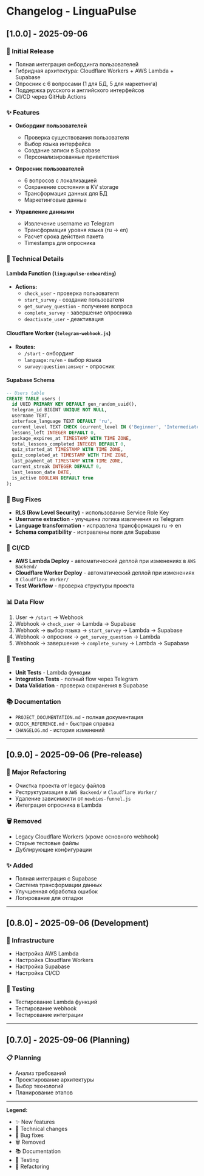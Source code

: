 # Changelog - LinguaPulse

## [1.0.0] - 2025-09-06

### 🎉 Initial Release
- Полная интеграция онбординга пользователей
- Гибридная архитектура: Cloudflare Workers + AWS Lambda + Supabase
- Опросник с 6 вопросами (1 для БД, 5 для маркетинга)
- Поддержка русского и английского интерфейсов
- CI/CD через GitHub Actions

### ✨ Features
- **Онбординг пользователей**
  - Проверка существования пользователя
  - Выбор языка интерфейса
  - Создание записи в Supabase
  - Персонализированные приветствия

- **Опросник пользователей**
  - 6 вопросов с локализацией
  - Сохранение состояния в KV storage
  - Трансформация данных для БД
  - Маркетинговые данные

- **Управление данными**
  - Извлечение username из Telegram
  - Трансформация уровня языка (ru → en)
  - Расчет срока действия пакета
  - Timestamps для опросника

### 🔧 Technical Details

#### Lambda Function (`linguapulse-onboarding`)
- **Actions:**
  - `check_user` - проверка пользователя
  - `start_survey` - создание пользователя
  - `get_survey_question` - получение вопроса
  - `complete_survey` - завершение опросника
  - `deactivate_user` - деактивация

#### Cloudflare Worker (`telegram-webhook.js`)
- **Routes:**
  - `/start` - онбординг
  - `language:ru/en` - выбор языка
  - `survey:question:answer` - опросник

#### Supabase Schema
```sql
-- Users table
CREATE TABLE users (
  id UUID PRIMARY KEY DEFAULT gen_random_uuid(),
  telegram_id BIGINT UNIQUE NOT NULL,
  username TEXT,
  interface_language TEXT DEFAULT 'ru',
  current_level TEXT CHECK (current_level IN ('Beginner', 'Intermediate', 'Advanced')),
  lessons_left INTEGER DEFAULT 0,
  package_expires_at TIMESTAMP WITH TIME ZONE,
  total_lessons_completed INTEGER DEFAULT 0,
  quiz_started_at TIMESTAMP WITH TIME ZONE,
  quiz_completed_at TIMESTAMP WITH TIME ZONE,
  last_payment_at TIMESTAMP WITH TIME ZONE,
  current_streak INTEGER DEFAULT 0,
  last_lesson_date DATE,
  is_active BOOLEAN DEFAULT true
);
```

### 🐛 Bug Fixes
- **RLS (Row Level Security)** - использование Service Role Key
- **Username extraction** - улучшена логика извлечения из Telegram
- **Language transformation** - исправлена трансформация ru → en
- **Schema compatibility** - исправлены поля для Supabase

### 🔄 CI/CD
- **AWS Lambda Deploy** - автоматический деплой при изменениях в `AWS Backend/`
- **Cloudflare Worker Deploy** - автоматический деплой при изменениях в `Cloudflare Worker/`
- **Test Workflow** - проверка структуры проекта

### 📊 Data Flow
1. User → `/start` → Webhook
2. Webhook → `check_user` → Lambda → Supabase
3. Webhook → выбор языка → `start_survey` → Lambda → Supabase
4. Webhook → опросник → `get_survey_question` → Lambda
5. Webhook → завершение → `complete_survey` → Lambda → Supabase

### 🧪 Testing
- **Unit Tests** - Lambda функции
- **Integration Tests** - полный flow через Telegram
- **Data Validation** - проверка сохранения в Supabase

### 📚 Documentation
- `PROJECT_DOCUMENTATION.md` - полная документация
- `QUICK_REFERENCE.md` - быстрая справка
- `CHANGELOG.md` - история изменений

---

## [0.9.0] - 2025-09-06 (Pre-release)

### 🔄 Major Refactoring
- Очистка проекта от legacy файлов
- Реструктуризация в `AWS Backend/` и `Cloudflare Worker/`
- Удаление зависимости от `newbies-funnel.js`
- Интеграция опросника в Lambda

### 🗑️ Removed
- Legacy Cloudflare Workers (кроме основного webhook)
- Старые тестовые файлы
- Дублирующие конфигурации

### ✨ Added
- Полная интеграция с Supabase
- Система трансформации данных
- Улучшенная обработка ошибок
- Логирование для отладки

---

## [0.8.0] - 2025-09-06 (Development)

### 🔧 Infrastructure
- Настройка AWS Lambda
- Настройка Cloudflare Workers
- Настройка Supabase
- Настройка CI/CD

### 🧪 Testing
- Тестирование Lambda функций
- Тестирование webhook
- Тестирование интеграции

---

## [0.7.0] - 2025-09-06 (Planning)

### 📋 Planning
- Анализ требований
- Проектирование архитектуры
- Выбор технологий
- Планирование этапов

---

**Legend:**
- ✨ New features
- 🔧 Technical changes
- 🐛 Bug fixes
- 🗑️ Removed
- 📚 Documentation
- 🧪 Testing
- 🔄 Refactoring
